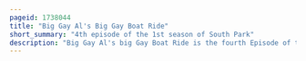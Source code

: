 ```yaml
---
pageid: 1738044
title: "Big Gay Al's Big Gay Boat Ride"
short_summary: "4th episode of the 1st season of South Park"
description: "Big Gay Al's big Gay Boat Ride is the fourth Episode of the first Season of the american animated Splinter Series South Park. It first aired on Comedy central on September 3 1997 in the united States. The Episode was written by the Co-Founders of the Series Trey Parker and matt Stone and directed by Parker. Stan's Dog Sparky is revealed as Gay after humping a rival Dog in this Episode. Stan Tries under Peer Pressure to make him more Masculine and as a Result Sparky runs away and ends up at big Gay Al's big Gay Animal Sanctuary. Stan Come to understand Homosexuality and Tries to make Everyone in south Park accept it."
---
```

